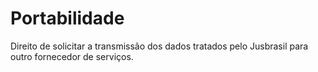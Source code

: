 # Portabilidade

Direito de solicitar a transmissão dos dados tratados pelo Jusbrasil para outro fornecedor de serviços.